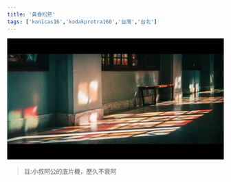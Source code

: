 ```yaml
---
title: '黃昏松菸'
tags: ['konicas16','kodakprotra160','台灣','台北']
---
```

![001](./img/instagram_output/202103/004.webp)
>註:小叔阿公的底片機，歷久不衰阿
